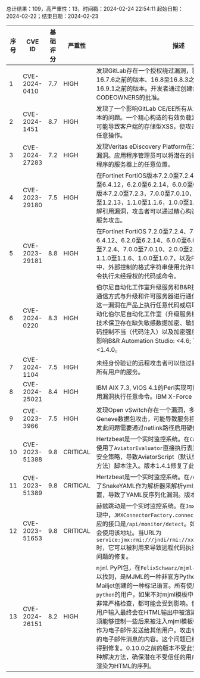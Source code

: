 总计结果：109，高严重性：13，时间戳：2024-02-24 22:54:11
起始日期：2024-02-22；结束日期：2024-02-23

| 序号 | CVE ID | 基础评分 | 严重性 | 描述 | 参考文献 |
|-----|--------|------------|----------|-------------|------------|
| 1 | CVE-2024-0410 | 7.7  | HIGH | 发现GitLab存在一个授权绕过漏洞，影响版本范围包括15.1至16.7.6之前的版本、16.8至16.8.3之前的版本以及16.9至16.9.1之前的版本。开发者通过创建合并冲突可以绕过CODEOWNERS的批准。 | [1]https://gitlab.com/gitlab-org/gitlab/-/issues/437988<br>[2]https://hackerone.com/reports/2296778 |
| 2 | CVE-2024-1451 | 8.7  | HIGH | 发现了一个影响GitLab CE/EE所有从16.9版本到16.9.1之前版本的问题。一个精心构造的有效负载添加到用户个人资料页面可能导致客户端的存储型XSS，使攻击者能够代表受害者执行任意操作。 | [1]https://gitlab.com/gitlab-org/gitlab/-/issues/441457<br>[2]https://hackerone.com/reports/2371126 |
| 3 | CVE-2024-27283 | 7.2  | HIGH | 发现Veritas eDiscovery Platform在10.2.5版本之前存在一个漏洞。应用程序管理员可以将潜在的恶意文件上传到安装应用程序的服务器上的任意位置。 | [1]https://www.veritas.com/support/en_US/security/VTS23-020 |
| 4 | CVE-2023-29180 | 7.5  | HIGH | 在Fortinet FortiOS版本7.2.0至7.2.4，7.0.0至7.0.11，6.4.0至6.4.12，6.2.0至6.2.14，6.0.0至6.0.16，以及FortiProxy版本7.2.0至7.2.3，7.0.0至7.0.10，2.0.0至2.0.12，1.2.0至1.2.13，1.1.0至1.1.6，1.0.0至1.0.7中，存在一个空指针解引用漏洞，攻击者可以通过精心构造的HTTP请求实施拒绝服务攻击。 | [1]https://fortiguard.com/psirt/FG-IR-23-111 |
| 5 | CVE-2023-29181 | 8.8  | HIGH | 在Fortinet FortiOS 7.2.0至7.2.4、7.0.0至7.0.11、6.4.0至6.4.12、6.2.0至6.2.14、6.0.0至6.0.16，FortiProxy 7.2.0至7.2.4、7.0.0至7.0.10、2.0.0至2.0.12、1.2.0至1.2.13、1.1.0至1.1.6、1.0.0至1.0.7，以及FortiPAM 1.0.0至1.0.3中，外部控制的格式字符串使用允许攻击者通过特别构造的命令执行未经授权的代码或命令。 | [1]https://fortiguard.com/psirt/FG-IR-23-119 |
| 6 | CVE-2024-0220 | 8.3  | HIGH | 伯尔尼自动化工作室升级服务和B&R技术保卫使用不足的加密通信方式与升级和许可服务器进行通信。网络攻击者可能利用这一漏洞在产品上执行任意代码或窃取敏感数据。B&R工业自动化伯尔尼自动化工作室（升级服务模块）和B&R工业自动化技术保卫存在缺失敏感数据加密、敏感信息明文传输、生成代码控制不当（代码注入）以及加密强度不足的漏洞。这一问题影响B&R Automation Studio: <4.6; Technology Guarding: <1.4.0。 | [1]https://www.br-automation.com/fileadmin/SA23P019_Automation_Studio_Upgrade_Service_uses_insufficient_encryption.pdf-1b3b181c.pdf |
| 7 | CVE-2024-1104 | 7.5  | HIGH | 未经身份验证的远程攻击者可以绕过暴力破解预防机制，干扰所有用户的服务。 | [1]https://www.areal-topkapi.com/en/services/security-bulletins |
| 8 | CVE-2024-25021 | 8.4  | HIGH | IBM AIX 7.3, VIOS 4.1的Perl实现可能允许非特权本地用户利用漏洞执行任意命令。IBM X-Force ID: 281320。 | [1]https://exchange.xforce.ibmcloud.com/vulnerabilities/281320<br>[2]https://www.ibm.com/support/pages/node/7122628 |
| 9 | CVE-2023-3966 | 7.5  | HIGH | 发现Open vSwitch存在一个漏洞，多个版本易受到精心构造的Geneve数据包攻击，可能导致服务拒绝和无效的内存访问。触发此问题需要通过netlink路径启用硬件卸载。 | [1]https://access.redhat.com/security/cve/CVE-2023-3966<br>[2]https://bugzilla.redhat.com/show_bug.cgi?id=2178363 |
| 10 | CVE-2023-51388 | 9.8  | CRITICAL | Hertzbeat是一个实时监控系统。在`CalculateAlarm.java`中，使用了`AviatorEvaluator`直接执行表达式函数，并且没有配置安全策略，导致AviatorScript（默认情况下可以执行任何静态方法）脚本注入。版本1.4.1修复了此漏洞。 | [1]https://github.com/dromara/hertzbeat/commit/8dcf050e27ca95d15460a7ba98a3df8a9cd1d3d2<br>[2]https://github.com/dromara/hertzbeat/security/advisories/GHSA-mcqg-gqxr-hqgj |
| 11 | CVE-2023-51389 | 9.8  | CRITICAL | Hertzbeat是一个实时监控系统。在`/define/yml`接口处，使用了SnakeYAML作为解析器来解析yml内容，但没有使用安全配置，导致了YAML反序列化漏洞。版本1.4.1修复了此漏洞。 | [1]https://github.com/dromara/hertzbeat/commit/97c3f14446d1c96d1fc993df111684926b6cce17<br>[2]https://github.com/dromara/hertzbeat/security/advisories/GHSA-rmvr-9p5x-mm96 |
| 12 | CVE-2023-51653 | 9.8  | CRITICAL | 赫兹跳动是一个实时监控系统。在`JmxCollectImpl.java`的实现中，`JMXConnectorFactory.connect`存在JNDI注入漏洞。相应的接口是`/api/monitor/detect`。如果存在URL字段，默认会使用该地址。当URL为`service:jmx:rmi:///jndi/rmi://xxxxxxx:1099/localHikari`时，它可以被利用来导致远程代码执行。版本1.4.1包含了对该问题的修复。 | [1]https://github.com/dromara/hertzbeat/commit/f794b0d82be49c596c04a042976446559eb315ef<br>[2]https://github.com/dromara/hertzbeat/security/advisories/GHSA-gcmp-vf6v-59gg |
| 13 | CVE-2024-26151 | 8.2  | HIGH | `mjml` PyPI包，在`FelixSchwarz/mjml-python` GitHub仓库中可以找到，是MJML的一种非官方Python移植。MJML是由Mailjet创建的一种标记语言。所有使用`FelixSchwarz/mjml-python`的用户，如果不对mjml模板中插入的不受信任数据进行非常严格检查，都可能会受到影响。像`&lt;script&gt;`这样的用户输入最终会在HTML输出中被渲染为`<script>`。攻击者必须能够控制一些后来被注入mjml模板中的数据，然后这些数据作为电子邮件发送给其他用户。攻击者可能控制通过平台发送的电子邮件消息的内容。这个问题已经在该库的0.11.0版本中得到修复。0.10.0之前的版本不受此安全问题的影响。作为一种解决方法，确保潜在不受信任的用户输入不包含任何可能被渲染为HTML的序列。 | [1]https://github.com/FelixSchwarz/mjml-python/commit/84c495da20a91640a1ca551ace17df7f3be644aa<br>[2]https://github.com/FelixSchwarz/mjml-python/commit/8d410b7a500703080bb14ed7e3d2663fe16767e6<br>[3]https://github.com/FelixSchwarz/mjml-python/issues/52<br>[4]https://github.com/FelixSchwarz/mjml-python/releases/tag/v0.11.0<br>[5]https://github.com/FelixSchwarz/mjml-python/security/advisories/GHSA-578p-fxmm-6229 |